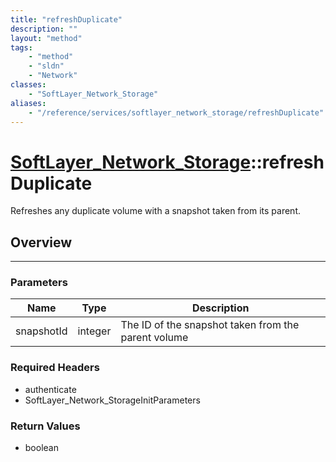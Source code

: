 ```yaml
---
title: "refreshDuplicate"
description: ""
layout: "method"
tags:
    - "method"
    - "sldn"
    - "Network"
classes:
    - "SoftLayer_Network_Storage"
aliases:
    - "/reference/services/softlayer_network_storage/refreshDuplicate"
---
```

# [SoftLayer_Network_Storage](/reference/services/SoftLayer_Network_Storage)::refreshDuplicate

Refreshes any duplicate volume with a snapshot taken from its parent.


## Overview 


-----

### Parameters 
|Name | Type | Description |
| --- | --- | --- |
|snapshotId| integer| The ID of the snapshot taken from the parent volume|


### Required Headers
* authenticate
* SoftLayer_Network_StorageInitParameters


### Return Values
* boolean




